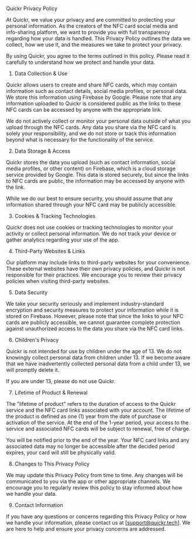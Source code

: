 Quickr Privacy Policy

At Quickr, we value your privacy and are committed to protecting your personal information. As the creators of the NFC card social media and info-sharing platform, we want to provide you with full transparency regarding how your data is handled. This Privacy Policy outlines the data we collect, how we use it, and the measures we take to protect your privacy.

By using Quickr, you agree to the terms outlined in this policy. Please read it carefully to understand how we protect and handle your data.

1. Data Collection & Use

Quickr allows users to create and share NFC cards, which may contain information such as contact details, social media profiles, or personal data. We store this information using Firebase by Google. Please note that any information uploaded to Quickr is considered public as the links to these NFC cards can be accessed by anyone with the appropriate link.

We do not actively collect or monitor your personal data outside of what you upload through the NFC cards. Any data you share via the NFC card is solely your responsibility, and we do not store or track this information beyond what is necessary for the functionality of the service.

2. Data Storage & Access

Quickr stores the data you upload (such as contact information, social media profiles, or other content) on Firebase, which is a cloud storage service provided by Google. This data is stored securely, but since the links to NFC cards are public, the information may be accessed by anyone with the link.

While we do our best to ensure security, you should assume that any information shared through your NFC card may be publicly accessible.

3. Cookies & Tracking Technologies

Quickr does not use cookies or tracking technologies to monitor your activity or collect personal information. We do not track your device or gather analytics regarding your use of the app.

4. Third-Party Websites & Links

Our platform may include links to third-party websites for your convenience. These external websites have their own privacy policies, and Quickr is not responsible for their practices. We encourage you to review their privacy policies when visiting third-party websites.

5. Data Security

We take your security seriously and implement industry-standard encryption and security measures to protect your information while it is stored on Firebase. However, please note that since the links to your NFC cards are publicly accessible, we cannot guarantee complete protection against unauthorized access to the data you share via the NFC card links.

6. Children's Privacy

Quickr is not intended for use by children under the age of 13. We do not knowingly collect personal data from children under 13. If we become aware that we have inadvertently collected personal data from a child under 13, we will promptly delete it.

If you are under 13, please do not use Quickr.


7. Lifetime of Product & Renewal

The "lifetime of product" refers to the duration of access to the Quickr service and the NFC card links associated with your account. The lifetime of the product is defined as one (1) year from the date of purchase or activation of the service. At the end of the 1-year period, your access to the service and associated NFC cards will be subject to renewal, free of charge.

You will be notified prior to the end of the year. Your NFC card links and any associated data may no longer be accessible after the decided period expires, your card will still be physically valid.

8. Changes to This Privacy Policy

We may update this Privacy Policy from time to time. Any changes will be communicated to you via the app or other appropriate channels. We encourage you to regularly review this policy to stay informed about how we handle your data.

9. Contact Information

If you have any questions or concerns regarding this Privacy Policy or how we handle your information, please contact us at [support@quickr.tech]. We are here to help and ensure your privacy concerns are addressed.
